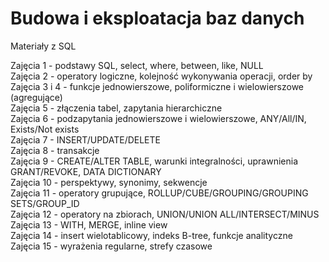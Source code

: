 # Budowa i eksploatacja baz danych
Materiały z SQL

Zajęcia 1 - podstawy SQL, select, where, between, like, NULL <br>
Zajęcia 2 - operatory logiczne, kolejność wykonywania operacji, order by <br>
Zajęcia 3 i 4 - funkcje jednowierszowe, poliformiczne i wielowierszowe (agregujące) <br>
Zajęcia 5 - złączenia tabel, zapytania hierarchiczne <br>
Zajęcia 6 - podzapytania jednowierszowe i wielowierszowe, ANY/All/IN, Exists/Not exists <br>
Zajęcia 7 - INSERT/UPDATE/DELETE <br>
Zajęcia 8 - transakcje <br>
Zajęcia 9 - CREATE/ALTER TABLE, warunki integralności, uprawnienia GRANT/REVOKE, DATA DICTIONARY <br>
Zajęcia 10 - perspektywy, synonimy, sekwencje <br>
Zajęcia 11 - operatory grupujące, ROLLUP/CUBE/GROUPING/GROUPING SETS/GROUP_ID <br>
Zajęcia 12 - operatory na zbiorach, UNION/UNION ALL/INTERSECT/MINUS <br>
Zajęcia 13 - WITH, MERGE, inline view <br>
Zajęcia 14 - insert wielotablicowy, indeks B-tree, funkcje analityczne <br>
Zajęcia 15 - wyrażenia regularne, strefy czasowe <br>
